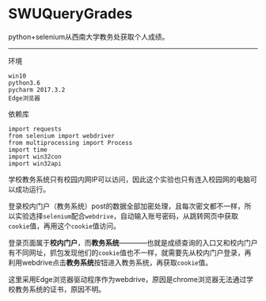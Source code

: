 # SWUQueryGrades
python+selenium从西南大学教务处获取个人成绩。
***
环境
```
win10
python3.6
pycharm 2017.3.2
Edge浏览器
```

依赖库
```
import requests
from selenium import webdriver
from multiprocessing import Process
import time
import win32con
import win32api
```

学校教务系统只有校园内网IP可以访问，因此这个实验也只有连入校园网的电脑可以成功运行。


登录校内门户（教务系统）post的数据全部加密处理，且每次密文都不一样，所以实验选择```selenium```配合```webdrive```，自动输入账号密码，从跳转网页中获取```cookie```值，再用这个```cookie```值访问。


登录页面属于**校内门户**，而**教务系统**————也就是成绩查询的入口又和校内门户有不同网址，抓包发现他们的```cookie```值也不一样，就需要先从校内门户登录，再利用webdrive点击**教务系统**按钮进入教务系统，再获取```cookie```值。


这里采用Edge浏览器驱动程序作为webdrive，原因是chrome浏览器无法通过学校教务系统的证书，原因不明。
